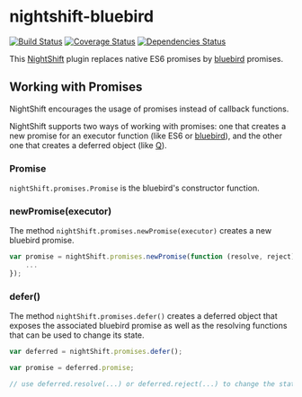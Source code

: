 # nightshift-bluebird

[![Build Status][build]](https://travis-ci.org/nightshiftjs/nightshift-bluebird) [![Coverage Status][coverage]](https://coveralls.io/github/nightshiftjs/nightshift-bluebird) [![Dependencies Status][deps]](https://david-dm.org/nightshiftjs/nightshift-bluebird)

[build]: https://img.shields.io/travis/nightshiftjs/nightshift-bluebird/promises.svg?maxAge=0&style=flat
[coverage]: https://img.shields.io/coveralls/nightshiftjs/nightshift-bluebird/promises.svg?maxAge=0&style=flat
[deps]: https://img.shields.io/david/nightshiftjs/nightshift-bluebird/promises.svg?maxAge=0&style=flat

This [NightShift](https://github.com/nightshiftjs) plugin replaces native ES6 promises by [bluebird](https://github.com/petkaantonov/bluebird) promises.

## Working with Promises
NightShift encourages the usage of promises instead of callback functions. 

NightShift supports two ways of working with promises: one that creates a new promise for an executor function (like ES6 or [bluebird](https://github.com/petkaantonov/bluebird)), and the other one that creates a deferred object (like [Q](https://github.com/kriskowal/q)).

### Promise
`nightShift.promises.Promise` is the bluebird's constructor function. 

### newPromise(executor)
The method `nightShift.promises.newPromise(executor)` creates a new bluebird promise.

```javascript
var promise = nightShift.promises.newPromise(function (resolve, reject) { 
    ... 
});
```

### defer()
The method `nightShift.promises.defer()` creates a deferred object that exposes the associated bluebird promise as well as the resolving functions that can be used to change its state.

```javascript
var deferred = nightShift.promises.defer();

var promise = deferred.promise;

// use deferred.resolve(...) or deferred.reject(...) to change the state of the promise
```